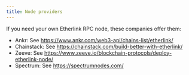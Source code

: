 ```yaml
---
title: Node providers
---
```


If you need your own Etherlink RPC node, these companies offer them:

- Ankr: See https://www.ankr.com/web3-api/chains-list/etherlink/
- Chainstack: See https://chainstack.com/build-better-with-etherlink/
- Zeeve: See https://www.zeeve.io/blockchain-protocols/deploy-etherlink-node/
- Spectrum: See https://spectrumnodes.com/
